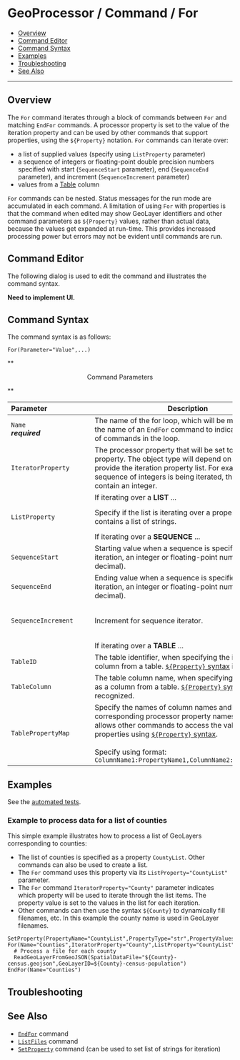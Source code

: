 # GeoProcessor / Command / For #

* [Overview](#overview)
* [Command Editor](#command-editor)
* [Command Syntax](#command-syntax)
* [Examples](#examples)
* [Troubleshooting](#troubleshooting)
* [See Also](#see-also)

-------------------------

## Overview ##

The `For` command iterates through a block of commands between `For` and matching `EndFor`
commands. A processor property is set to the value of the iteration property and can be used by other
commands that support properties, using the `${Property}` notation.
`For` commands can iterate over:

* a list of supplied values (specify using `ListProperty` parameter)
* a sequence of integers or floating-point double precision numbers specified with start (`SequenceStart` parameter),
end (`SequenceEnd` parameter), and increment (`SequenceIncrement` parameter)
* values from a [Table](../../introduction/introduction.md#table) column 

`For` commands can be nested. Status messages for the run mode are accumulated in each command.
A limitation of using `For` with properties is that the command when edited may show GeoLayer
identifiers and other command parameters as `${Property}` values, rather than actual data, because the
values get expanded at run-time. This provides increased processing power but errors may not be evident
until commands are run.

## Command Editor ##

The following dialog is used to edit the command and illustrates the command syntax.

**Need to implement UI.**

## Command Syntax ##

The command syntax is as follows:

```text
For(Parameter="Value",...)
```
**<p style="text-align: center;">
Command Parameters
</p>**

| **Parameter**&nbsp;&nbsp;&nbsp;&nbsp;&nbsp;&nbsp;&nbsp;&nbsp;&nbsp;&nbsp;&nbsp;&nbsp;&nbsp;&nbsp;&nbsp;&nbsp;&nbsp;&nbsp;&nbsp;&nbsp;&nbsp; | **Description** | **Default**&nbsp;&nbsp;&nbsp;&nbsp;&nbsp;&nbsp;&nbsp;&nbsp;&nbsp;&nbsp;&nbsp;&nbsp;&nbsp;&nbsp;&nbsp;&nbsp;&nbsp; |
| --------------|-----------------|----------------- |
| `Name` <br> ***required***| The name of the for loop, which will be matched with the name of an `EndFor` command to indicate the block of commands in the loop. | None - must be specified. |
| `IteratorProperty` | The processor property that will be set to the iterator property. The object type will depend on that used to provide the iteration property list. For example, if a sequence of integers is being iterated, the property will contain an integer. | Same as `Name`.|
||If iterating over a **LIST** ...|
| `ListProperty` | Specify if the list is iterating over a property that contains a list of strings. | Specify this or `Sequence*` parameters. |
||If iterating over a **SEQUENCE** ...|
| `SequenceStart` | Starting value when a sequence is specified for iteration, an integer or floating-point number (with decimal). | No default if sequence is used. |
| `SequenceEnd` | Ending value when a sequence is specified for iteration, an integer or floating-point number (with decimal). | No default if sequence is used. |
| `SequenceIncrement` | Increment for sequence iterator. | `1` or `1.0` depending on type for `SequenceStart`. |
||If iterating over a **TABLE** ...|
| `TableID`|The table identifier, when specifying the iterator as a column from a table. [`${Property}` syntax](../../introduction/introduction.md#geoprocessor-properties-property) is recognized.|No default if table is used. |
| `TableColumn`|The table column name, when specifying the iterator as a column from a table. [`${Property}` syntax](../../introduction/introduction.md#geoprocessor-properties-property) is recognized.|No default if table is used. |
| `TablePropertyMap`|Specify the names of column names and corresponding processor property names to set. This allows other commands to access the values of those properties using [`${Property}` syntax](../../introduction/introduction.md#geoprocessor-properties-property). <br><br> Specify using format: <br> `ColumnName1:PropertyName1,ColumnName2:PropertyName2`|None - only the iterator column value will be set as a property using `IteratorProperty`.|


## Examples ##

See the [automated tests](https://github.com/OpenWaterFoundation/owf-app-geoprocessor-python-test/tree/master/test/commands/For).

### Example to process data for a list of counties ###

This simple example illustrates how to process a list of GeoLayers corresponding to counties:

* The list of counties is specified as a property `CountyList`.
Other commands can also be used to create a list.
* The `For` command uses this property via its `ListProperty="CountyList"` parameter.
* The `For` command `IteratorProperty="County"` parameter indicates which property will be used
to iterate through the list items.
The property value is set to the values in the list for each iteration.
* Other commands can then use the syntax `${County}` to dynamically fill filenames, etc.
In this example the county name is used in GeoLayer filenames.

```text
SetProperty(PropertyName="CountyList",PropertyType="str",PropertyValues="Adams,Washington,Jefferson")
For(Name="Counties",IteratorProperty="County",ListProperty="CountyList")
  # Process a file for each county
  ReadGeoLayerFromGeoJSON(SpatialDataFile="${County}-census.geojson",GeoLayerID=${County}-census-population")
EndFor(Name="Counties")
```

## Troubleshooting ##

## See Also ##

* [`EndFor`](../EndFor/EndFor.md) command
* [`ListFiles`](../ListFiles/ListFiles.md) command
* [`SetProperty`](../SetProperty/SetProperty.md) command (can be used to set list of strings for iteration)
